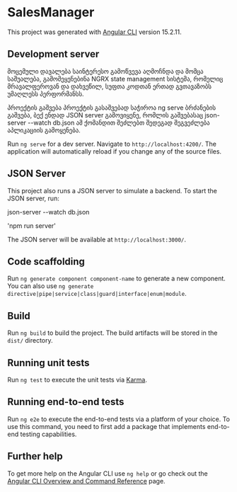 # SalesManager

This project was generated with [Angular CLI](https://github.com/angular/angular-cli) version 15.2.11.

## Development server

მოცემული დავალება საინტერესო გამოწვევა აღმოჩნდა და მომცა საშუალება, გამომეყენებინა NGRX state management სისტემა, რომელიც მრავალფეროვან და დახვეწილ, სუფთა კოდთან ერთად გვთავაზობს უმაღლესს პერფორმანსს.

პროექტის გაშვება
 პროექტის გასაშვებად საჭიროა ng serve ბრძანების გაშვება, 
 ბექ ენდად JSON server გამოვიყენე, რომლის გაშვებასაც json-server --watch db.json ამ ქომანდით შეძლებთ
შედეგად შეგვეძლება აპლიკაციის გამოყენება.

Run `ng serve` for a dev server. Navigate to `http://localhost:4200/`. The application will automatically reload if you change any of the source files.

## JSON Server

This project also runs a JSON server to simulate a backend. To start the JSON server, run:

json-server --watch db.json 

'npm run server'

The JSON server will be available at `http://localhost:3000/`.

## Code scaffolding

Run `ng generate component component-name` to generate a new component. You can also use `ng generate directive|pipe|service|class|guard|interface|enum|module`.

## Build

Run `ng build` to build the project. The build artifacts will be stored in the `dist/` directory.

## Running unit tests

Run `ng test` to execute the unit tests via [Karma](https://karma-runner.github.io).

## Running end-to-end tests

Run `ng e2e` to execute the end-to-end tests via a platform of your choice. To use this command, you need to first add a package that implements end-to-end testing capabilities.

## Further help

To get more help on the Angular CLI use `ng help` or go check out the [Angular CLI Overview and Command Reference](https://angular.io/cli) page.
